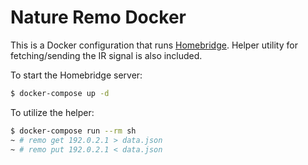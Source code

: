 Nature Remo Docker
==================
This is a Docker configuration that runs [Homebridge](https://homebridge.io/).
Helper utility for fetching/sending the IR signal is also included.

To start the Homebridge server:

```bash
$ docker-compose up -d
```

To utilize the helper:

```bash
$ docker-compose run --rm sh
~ # remo get 192.0.2.1 > data.json
~ # remo put 192.0.2.1 < data.json
```

